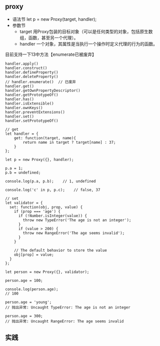 ## proxy
* 语法节
    let p = new Proxy(target, handler);
* 参数节
    * target
        用Proxy包装的目标对象（可以是任何类型的对象，包括原生数组，函数，甚至另一个代理）。
    * handler
        一个对象，其属性是当执行一个操作时定义代理的行为的函数。

目前支持一下13中方法【enumerate已被废弃】
````
handler.apply()
handler.construct()
handler.defineProperty()
handler.deleteProperty()
// handler.enumerate()  // 已废弃
handler.get()
handler.getOwnPropertyDescriptor()
handler.getPrototypeOf()
handler.has()
handler.isExtensible()
handler.ownKeys()
handler.preventExtensions()
handler.set()
handler.setPrototypeOf()
````


````
// get
let handler = {
    get: function(target, name){
        return name in target ? target[name] : 37;
    }
};

let p = new Proxy({}, handler);

p.a = 1;
p.b = undefined;

console.log(p.a, p.b);    // 1, undefined

console.log('c' in p, p.c);    // false, 37

// set
let validator = {
  set: function(obj, prop, value) {
    if (prop === 'age') {
      if (!Number.isInteger(value)) {
        throw new TypeError('The age is not an integer');
      }
      if (value > 200) {
        throw new RangeError('The age seems invalid');
      }
    }

    // The default behavior to store the value
    obj[prop] = value;
  }
};

let person = new Proxy({}, validator);

person.age = 100;

console.log(person.age); 
// 100

person.age = 'young'; 
// 抛出异常: Uncaught TypeError: The age is not an integer

person.age = 300; 
// 抛出异常: Uncaught RangeError: The age seems invalid
````

## 实践
